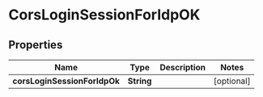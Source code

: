 # CorsLoginSessionForIdpOK

## Properties

| Name                         | Type       | Description | Notes      |
| ---------------------------- | ---------- | ----------- | ---------- |
| **corsLoginSessionForIdpOk** | **String** |             | [optional] |
